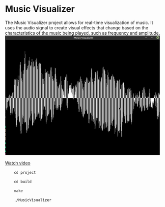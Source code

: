 # Music Visualizer

The Music Visualizer project allows for real-time visualization of music. It uses the audio signal to create visual effects that change based on the characteristics of the music being played, such as frequency and amplitude.
![Music Visualizer](github-photo.png)

[Watch video](short-video.mp4)

```
    cd project
```

```
    cd build
```

```
    make
```

```
    ./MusicVisualizer
```
